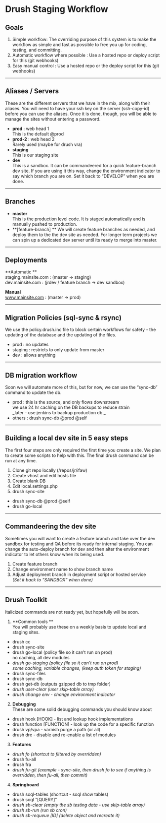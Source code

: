 Drush Staging Workflow
======================

## Goals
1. Simple workflow: The overriding purpose of this system is to make the workflow as simple and fast as possible to free you up for coding, testing, and committing.
2. Automatic workflow where possible : Use a hosted repo or deploy script for this (git webhooks)
3. Easy manual control : Use a hosted repo or the deploy script for this (git webhooks)

----

## Aliases / Servers
These are the different servers that we have in the mix, along with their aliases. You will need to have your ssh key on the server (ssh-copy-id) before you can use the aliases. Once it is done, though, you will be able to manage the sites without entering a password.

- **prod** : web head 1  
This is the default @prod
- **prod-2** : web head 2  
Rarely used (maybe for drush vra)
- **staging**  
This is our staging site
- **dev**  
This is a sandbox. It can be commandeered for a quick feature-branch dev site. If you are using it this way, change the environment indicator to say which branch you are on. Set it back to “DEVELOP” when you are done.

----

## Branches
- **master**  
This is the production level code. It is staged automatically and is manually pushed to production.
- **[feature-branch] ** 
We will create feature branches as needed, and deploy them to the the dev site as needed. For longer term projects we can spin up a dedicated dev server until its ready to merge into master.

----

## Deployments  
**Automatic **  
staging.mainsite.com : (master -> staging)  
dev.mainsite.com : (jrdev / feature branch -> dev sandbox)  

**Manual**   
www.mainsite.com : (master -> prod)

----

## Migration Policies (sql-sync & rsync)
We use the policy.drush.inc file to block certain workflows for safety - the updating of the database and the updating of the files.

- prod : no updates  
- staging : restricts to only update from master  
- dev : allows anything  

----

## DB migration workflow
Soon we will automate more of this, but for now, we can use the “sync-db” command to update the db.

- prod : this is the source, and only flows downstream  
  we use 24 hr caching on the DB backups to reduce strain  
  _later - use jenkins to backup production db  _
- others : drush sync-db @prod @self

----

## Building a local dev site in 5 easy steps
The first four steps are only required the first time you create a site. We plan to create some scripts to help with this. The final drush command can be run at any time.  

1. Clone git repo locally (/repos/jr/ifaw)
2. Create vhost and edit hosts file
3. Create blank DB
4. Edit local.settings.php
5. drush sync-site
  - drush sync-db @prod @self
  - drush go-local

----

## Commandeering the dev site
Sometimes you will want to create a feature branch and take over the dev sandbox for testing and QA before its ready for internal staging. You can change the auto-deploy branch for dev and then alter the environment indicator to let others know when its being used.

1. Create feature branch  
2. Change environment name to show branch name  
3. Adjust deployment branch in deployment script or hosted service  
_(Set it back to “SANDBOX” when done)_

----

## Drush Toolkit
Italicized commands are not ready yet, but hopefully will be soon.  

1. **Common tools **   
  You will probably use these on a weekly basis to update local and staging sites.  
  - drush cc
  - drush sync-site
  - drush go-local (policy file so it can’t run on prod)  
    no caching, all dev modules
  - _drush go-staging (policy file so it can’t run on prod)_  
    _some caching, variable changes, (keep auth token for staging)_
  - drush sync-files
  - drush sync-db
  - drush get-db (outputs gzipped db to tmp folder)
  - _drush user-clear (user skip-table array)_
  - _drush change env - change environment indicator_  
2. **Debugging**  
  These are some solid debugging commands you should know about  
  - drush hook [HOOK] - list and lookup hook implementations  
  - drush function [FUNCTION] - look up the code for a specific function  
  - drush vp/vpa - varnish purge a path (or all)  
  - drush dre - disable and re-enable a list of modules  
3. **Features**  
  - _drush fo (shortcut to filtered by overridden)_
  - drush fu-all
  - drush fra
  - _drush fu-git (example - sync-site, then drush fo to see if anything is overridden, then fu-all, then commit)_
4. **Springboard**  
  - drush soql-tables (shortcut - soql show tables)
  - drush soql “[QUERY]”
  - _drush sb-clear (empty the sb testing data - use skip-table array)_
  - _drush sb-run (run sb cron)_
  - _drush sb-requeue [ID] (delete object and recreate it)_
